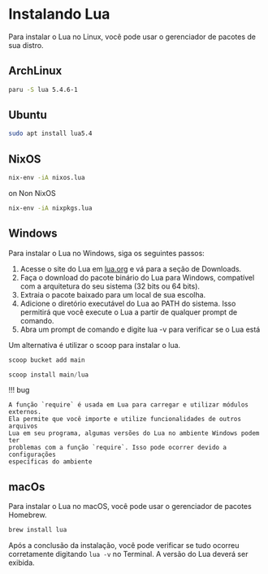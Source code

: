 # Instalando Lua

Para instalar o Lua no Linux, você pode usar o gerenciador de pacotes de sua
distro.

## ArchLinux

```bash
paru -S lua 5.4.6-1
```

## Ubuntu

```bash
sudo apt install lua5.4
```

## NixOS

```bash
nix-env -iA nixos.lua
```

on Non NixOS

```bash
nix-env -iA nixpkgs.lua
```

## Windows

Para instalar o Lua no Windows, siga os seguintes passos:

1. Acesse o site do Lua em [lua.org](https://www.lua.org/download.html) e
   vá para a seção de Downloads.
2. Faça o download do pacote binário do Lua para Windows, compatível com a
   arquitetura do seu sistema (32 bits ou 64 bits).
3. Extraia o pacote baixado para um local de sua escolha.
4. Adicione o diretório executável do Lua ao PATH do sistema. Isso permitirá
   que você execute o Lua a partir de qualquer prompt de comando.
5. Abra um prompt de comando e digite lua -v para verificar se o Lua está

Um alternativa é utilizar o scoop para instalar o lua.

```powershell
scoop bucket add main
```

```powershell
scoop install main/lua
```

!!! bug

    A função `require` é usada em Lua para carregar e utilizar módulos externos.
    Ela permite que você importe e utilize funcionalidades de outros arquivos
    Lua em seu programa, algumas versões do Lua no ambiente Windows podem ter
    problemas com a função `require`. Isso pode ocorrer devido a configurações
    específicas do ambiente

## macOs

Para instalar o Lua no macOS, você pode usar o gerenciador de pacotes Homebrew.

```bash
brew install lua
```

Após a conclusão da instalação, você pode verificar se tudo ocorreu
corretamente digitando `lua -v` no Terminal. A versão do Lua deverá ser
exibida.
